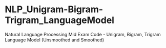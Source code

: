 # NLP_Unigram-Bigram-Trigram_LanguageModel
Natural Language Processing Mid Exam Code - Unigram, Bigram, Trigram Language Model (Unsmoothed and Smoothed)

